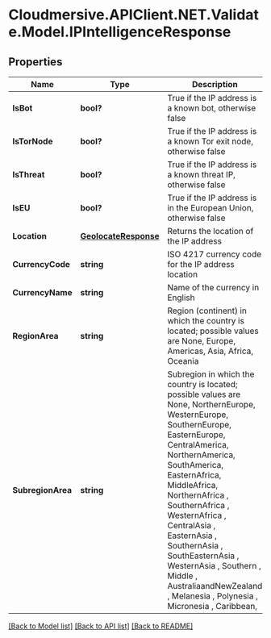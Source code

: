 # Cloudmersive.APIClient.NET.Validate.Model.IPIntelligenceResponse
## Properties

Name | Type | Description | Notes
------------ | ------------- | ------------- | -------------
**IsBot** | **bool?** | True if the IP address is a known bot, otherwise false | [optional] 
**IsTorNode** | **bool?** | True if the IP address is a known Tor exit node, otherwise false | [optional] 
**IsThreat** | **bool?** | True if the IP address is a known threat IP, otherwise false | [optional] 
**IsEU** | **bool?** | True if the IP address is in the European Union, otherwise false | [optional] 
**Location** | [**GeolocateResponse**](GeolocateResponse.md) | Returns the location of the IP address | [optional] 
**CurrencyCode** | **string** | ISO 4217 currency code for the IP address location | [optional] 
**CurrencyName** | **string** | Name of the currency in English | [optional] 
**RegionArea** | **string** | Region (continent) in which the country is located; possible values are None, Europe, Americas, Asia, Africa, Oceania | [optional] 
**SubregionArea** | **string** | Subregion in which the country is located; possible values are None, NorthernEurope, WesternEurope, SouthernEurope, EasternEurope, CentralAmerica, NorthernAmerica, SouthAmerica, EasternAfrica, MiddleAfrica, NorthernAfrica , SouthernAfrica , WesternAfrica , CentralAsia , EasternAsia , SouthernAsia , SouthEasternAsia , WesternAsia , Southern , Middle , AustraliaandNewZealand , Melanesia , Polynesia , Micronesia , Caribbean, | [optional] 

[[Back to Model list]](../README.md#documentation-for-models) [[Back to API list]](../README.md#documentation-for-api-endpoints) [[Back to README]](../README.md)

